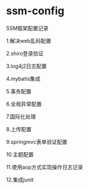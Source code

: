 ﻿# ssm-config

SSM框架配置记录

1.解决web乱码配置

2.shiro登录验证

3.log4j2日志配置

4.mybatis集成

5.事务配置

6.全局异常配置

7.国际化处理

8.上传配置

9.springmvc表单验证配置

10.主题配置

11.使用aop方式实现操作日志记录

12.集成junit